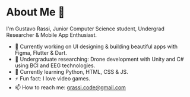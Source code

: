 # About Me 👋
I'm Gustavo Rassi, Junior Computer Science student, Undergrad Researcher & Mobile App Enthusiast.
- 🔭 Currently working on UI designing & building beautiful apps with Figma, Flutter & Dart.
- 🔬 Undergraduate researching: Drone development with Unity and C# using BCI and EEG technologies.
- 🌱 Currently learning Python, HTML, CSS & JS.
- ⚡ Fun fact: I love video games.
- 📫 How to reach me: grassi.code@gmail.com
<!--
**GustavoRassi/GustavoRassi** is a ✨ _special_ ✨ repository because its `README.md` (this file) appears on your GitHub profile.

Here are some ideas to get you started:

- 👯 I’m looking to collaborate on ...
- 🤔 I’m looking for help with ...
- 💬 Ask me about ...
- 😄 Pronouns: ...
- ⚡ Fun fact: ...
-->
